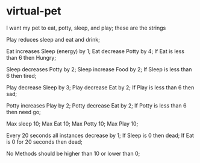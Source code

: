 # virtual-pet


I want my pet to eat, potty, sleep, and play; these are the strings

Play reduces sleep and eat and drink;

Eat increases Sleep (energy) by 1;
Eat decrease Potty by 4;
If Eat is less than 6 then Hungry;

Sleep decreases Potty by 2;
Sleep increase Food by 2;
If Sleep is less than 6 then tired;

Play decrease Sleep by 3;
Play decrease Eat by 2;
If Play is less than 6 then sad;

Potty increases Play by 2;
Potty decrease Eat by 2;
If Potty is less than 6 then need go;

Max sleep 10;
Max Eat 10;
Max Potty 10;
Max Play 10;

Every 20 seconds all instances decrease by 1; 
If Sleep is 0 then dead;
If Eat is 0 for 20 seconds then dead;

No Methods should be higher than 10 or lower than 0;

